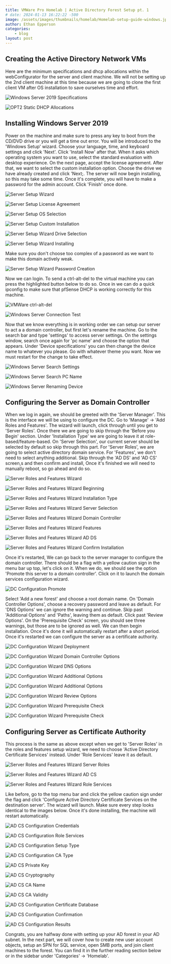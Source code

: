 ```yaml
---
title: VMWare Pro Homelab | Active Directory Forest Setup pt. 1
# date: 2024-01-13 16:22:22 -500
image: /assets/images/thumbnails/homelab/Homelab-setup-guide-windows.jpg
author: Ethan Epperson
categories: 
    - blog
layout: post
---
```


## Creating the Active Directory Network VMs

Here are the minimum specifications and dhcp allocations within the webConfigurator for the server and client machine. We will not be setting up the 2nd client machine at this time because we are going to clone the first client VM after OS installation to save ourselves time and effort. 

![Windows Server 2019 Specifications](/assets/images/homelab/activedir-vms-setup/server-specs.jpg)

![OPT2 Static DHCP Allocations](/assets/images/homelab/activedir-vms-setup/opt2-dhcp.jpg)

## Installing Windows Server 2019

Power on the machine and make sure to press any key to boot from the CD/DVD drive or you will get a time out error. You will be introduced to the 'Windows Setup' wizard. Choose your language, time, and keyboard settings and click 'Next'. Click 'Install Now' after that. When it asks which operating system you want to use, select the standard evaluation with desktop experience. On the next page, accept the license agreement. After that, we want to select the custom installation option. Choose the drive we have already created and click 'Next;. The server will now begin installing, so this may take some time. Once it's complete, you will have to make a password for the admin account. Click 'Finish' once done.

![Server Setup Wizard](/assets/images/homelab/activedir-vms-setup/server-setup.jpg)

![Server Setup License Agreement](/assets/images/homelab/activedir-vms-setup/server-license.jpg)

![Server Setup OS Selection](/assets/images/homelab/activedir-vms-setup/server-os.jpg)

![Server Setup Custom Installation](/assets/images/homelab/activedir-vms-setup/server-custom.jpg)

![Server Setup Wizard Drive Selection](/assets/images/homelab/activedir-vms-setup/server-drive.jpg)

![Server Setup Wizard Installing](/assets/images/homelab/activedir-vms-setup/server-installing.jpg)

Make sure you don't choose too complex of a password as we want to make this domain actively weak. 

![Server Setup Wizard Password Creation](/assets/images/homelab/activedir-vms-setup/server-password.jpg)

Now we can login. To send a ctrl-alt-del to the virtual machine you can press the highlighted button below to do so. Once in we can do a quick ipconfig to make sure that pfSense DHCP is working correctly for this machine.

![VMWare ctrl-alt-del](/assets/images/homelab/activedir-vms-setup/vmware-ctrl.jpg)

![Windows Server Connection Test](/assets/images/homelab/activedir-vms-setup/server-cmd.jpg)

Now that we know everything is in working order we can setup our server to act a a domain controller, but first let's rename the machine. Go to the search bar and type 'settings' to access server settings. On the settings window, search once again for 'pc name' and choose the option that appears. Under 'Device specifications' you can then change the device name to whatever you please. Go with whatever theme you want. Now we must restart for the change to take effect.

![Windows Server Search Settings](/assets/images/homelab/activedir-vms-setup/server-search.jpg)

![Windows Server Search PC Name](/assets/images/homelab/activedir-vms-setup/server-search2.jpg)

![Windows Server Renaming Device](/assets/images/homelab/activedir-vms-setup/server-rename.jpg)

## Configuring the Server as Domain Controller

When we log in again, we should be greeted with the 'Server Manager'. This is the interface we will be using to configure the DC. Go to 'Manage' &rarr; 'Add Roles and Features'. The wizard will launch, click through until you get to 'Server Roles'. Once there we are going to skip through the 'Before you Begin' section. Under 'Installation Type' we are going to leave it at role-based/feature-based. On 'Server Selection', our current server should be selected by default so skip through this part. For 'Server Roles', we are going to select active directory domain service. For 'Features', we don't need to select anything additional. Skip through the 'AD DS' and 'AD CS' screen,s and then confirm and install, Once it's finished we will need to manually reboot, so go ahead and do so.

![Server Roles and Features Wizard](/assets/images/homelab/activedir-vms-setup/server-roles.jpg)

![Server Roles and Features Wizard Beginning](/assets/images/homelab/activedir-vms-setup/server-roles-begin.jpg)

![Server Roles and Features Wizard Installation Type](/assets/images/homelab/activedir-vms-setup/server-roles-type.jpg)

![Server Roles and Features Wizard Server Selection](/assets/images/homelab/activedir-vms-setup/server-roles-selection.jpg)

![Server Roles and Features Wizard Domain Controller](/assets/images/homelab/activedir-vms-setup/server-roles-ds.jpg)

![Server Roles and Features Wizard Features](/assets/images/homelab/activedir-vms-setup/server-roles-features.jpg)

![Server Roles and Features Wizard AD DS](/assets/images/homelab/activedir-vms-setup/server-roles-adds.jpg)

![Server Roles and Features Wizard Confirm Installation](/assets/images/homelab/activedir-vms-setup/server-roles-confirmation.jpg)


Once it's restarted, We can go back to the server manager to configure the domain controller. There should be a flag with a yellow caution sign in the menu bar up top, let's click on it. When we do, we should see the option 'Promote this server to a domain controller'. Click on it to launch the domain services configuration wizard.

![DC Configuration Promote](/assets/images/homelab/activedir-vms-setup/dc-promote.jpg)

 Select 'Add a new forest' and choose a root domain name. On 'Domain Controller Options', choose a recovery password and leave as default. For 'DNS Options' we can ignore the warning and continue. Skip past 'Additional Options' and 'Paths', leaving them as default. Click past 'Review Options'. On the 'Prerequisite Check' screen, you should see three warnings, but those are to be ignored as well. We can then begin installation. Once it's done it will automatically restart after a short period. Once it's restarted we can configure the server as a certificate authority.

 ![DC Configuration Wizard Deployment](/assets/images/homelab/activedir-vms-setup/dc-deploy.jpg)

![DC Configuration Wizard Domain Controller Options](/assets/images/homelab/activedir-vms-setup/dc-options.jpg)

![DC Configuration Wizard DNS Options](/assets/images/homelab/activedir-vms-setup/dc-dns.jpg)

![DC Configuration Wizard Additional Options](/assets/images/homelab/activedir-vms-setup/dc-additional.jpg)

![DC Configuration Wizard Additional Options](/assets/images/homelab/activedir-vms-setup/dc-paths.jpg)

![DC Configuration Wizard Review Options](/assets/images/homelab/activedir-vms-setup/dc-review.jpg)

![DC Configuration Wizard Prerequisite Check](/assets/images/homelab/activedir-vms-setup/dc-prereq.jpg)

![DC Configuration Wizard Prerequisite Check](/assets/images/homelab/activedir-vms-setup/dc-results.jpg)

## Configuring Server as Certificate Authority

This process is the same as above except when we get to 'Server Roles' in the roles and features setup wizard, we need to choose 'Active Directory Certificate Services' instead. Under 'Role Services' leave it as default.

![Server Roles and Features Wizard Server Roles](/assets/images/homelab/activedir-vms-setup/server-roles-certauth.jpg)

![Server Roles and Features Wizard AD CS](/assets/images/homelab/activedir-vms-setup/server-roles-adcs.jpg)

![Server Roles and Features Wizard Role Services](/assets/images/homelab/activedir-vms-setup/server-roles-adcs-services.jpg)

Like before, go to the top menu bar and click the yellow caution sign under the flag and click 'Configure Active Directory Certificate Services on the destination server'. The wizard will launch. Make sure every step looks identical to the images below. Once it's done installing, the machine will restart automatically.

![AD CS Configuration Credentials](/assets/images/homelab/activedir-vms-setup/adcs-credentials.jpg)

![AD CS Configuration Role Services](/assets/images/homelab/activedir-vms-setup/adcs-roles.jpg)

![AD CS Configuration Setup Type](/assets/images/homelab/activedir-vms-setup/adcs-setuptype.jpg)

![AD CS Configuration CA Type](/assets/images/homelab/activedir-vms-setup/adcs-catype.jpg)

![AD CS Private Key](/assets/images/homelab/activedir-vms-setup/adcs-key.jpg)

![AD CS Cryptography](/assets/images/homelab/activedir-vms-setup/adcs-crypto.jpg)

![AD CS CA Name](/assets/images/homelab/activedir-vms-setup/adcs-caname.jpg)

![AD CS CA Validity](/assets/images/homelab/activedir-vms-setup/adcs-validity.jpg)

![AD CS Configuration Certificate Database](/assets/images/homelab/activedir-vms-setup/adcs-certdb.jpg)

![AD CS Configuration Confirmation](/assets/images/homelab/activedir-vms-setup/adcs-confirm.jpg)

![AD CS Configuration Results](/assets/images/homelab/activedir-vms-setup/adcs-results.jpg)

Congrats, you are halfway done with setting up your AD forest in your AD subnet. In the next part, we will cover how to create new user account objects, setup an SPN for SQL service, open SMB ports, and join client machines to the forest. You can find it in the further reading section below or in the sidebar under 'Categories' &rarr; 'Homelab'. 